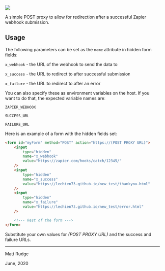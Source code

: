 <img src="https://codeinstitute.s3.amazonaws.com/fullstack/ci_logo_small.png" style="margin: 0;">

A simple POST proxy to allow for redirection after a successful Zapier webhook submission.

## Usage

The following parameters can be set as the `name` attribute in hidden form fields:

`x_webhook` - the URL of the webhook to send the data to

`x_success` - the URL to redirect to after successful submission

`x_failure` - the URL to redirect to after an error

You can also specify these as environment variables on the host. If you want to do that, the expected variable names are:

`ZAPIER_WEBHOOK`

`SUCCESS_URL`

`FAILURE_URL`

Here is an example of a form with the hidden fields set:

```html
<form id="myForm" method="POST" action="https://(POST PROXY URL)">
    <input
        type="hidden"
        name="x_webhook"
        value="https://zapier.com/hooks/catch/12345/"
    />
    <input
        type="hidden"
        name="x_success"
        value="https://lechien73.github.io/new_test/thankyou.html"
    />
    <input
        type="hidden"
        name="x_failure"
        value="https://lechien73.github.io/new_test/error.html"
    />

    <!--- Rest of the form --->
</form>
```

Substitute your own values for _(POST PROXY URL)_ and the success and failure URLs.

---

Matt Rudge

June, 2020
